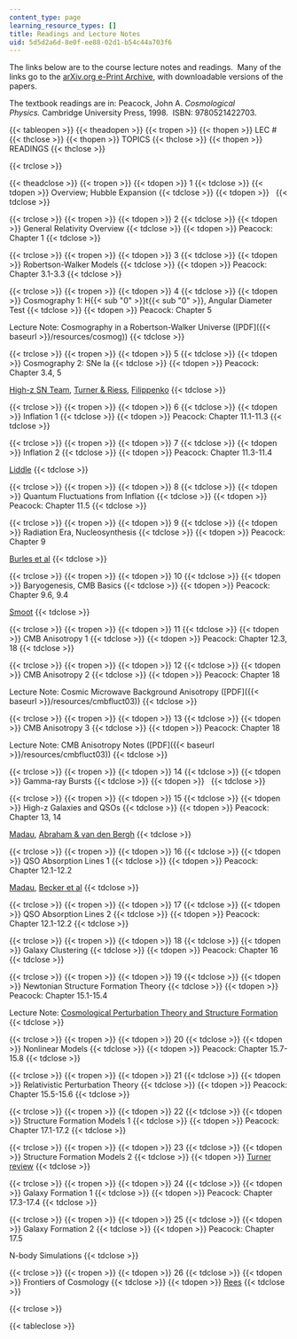 ```yaml
---
content_type: page
learning_resource_types: []
title: Readings and Lecture Notes
uid: 5d5d2a6d-8e0f-ee88-02d1-b54c44a703f6
---
```


The links below are to the course lecture notes and readings.  Many of the links go to the [arXiv.org e-Print Archive](http://de.arxiv.org/), with downloadable versions of the papers.

The textbook readings are in: Peacock, John A. _Cosmological Physics._ Cambridge University Press, 1998.  ISBN: 9780521422703.

{{< tableopen >}}
{{< theadopen >}}
{{< tropen >}}
{{< thopen >}}
LEC #
{{< thclose >}}
{{< thopen >}}
TOPICS
{{< thclose >}}
{{< thopen >}}
READINGS
{{< thclose >}}

{{< trclose >}}

{{< theadclose >}}
{{< tropen >}}
{{< tdopen >}}
1
{{< tdclose >}}
{{< tdopen >}}
Overview; Hubble Expansion
{{< tdclose >}}
{{< tdopen >}}
 
{{< tdclose >}}

{{< trclose >}}
{{< tropen >}}
{{< tdopen >}}
2
{{< tdclose >}}
{{< tdopen >}}
General Relativity Overview
{{< tdclose >}}
{{< tdopen >}}
Peacock: Chapter 1
{{< tdclose >}}

{{< trclose >}}
{{< tropen >}}
{{< tdopen >}}
3
{{< tdclose >}}
{{< tdopen >}}
Robertson-Walker Models
{{< tdclose >}}
{{< tdopen >}}
Peacock: Chapter 3.1-3.3
{{< tdclose >}}

{{< trclose >}}
{{< tropen >}}
{{< tdopen >}}
4
{{< tdclose >}}
{{< tdopen >}}
Cosmography 1: H{{< sub "0" >}}t{{< sub "0" >}}, Angular Diameter Test
{{< tdclose >}}
{{< tdopen >}}
Peacock: Chapter 5  
  
Lecture Note: Cosmography in a Robertson-Walker Universe ([PDF]({{< baseurl >}}/resources/cosmog))
{{< tdclose >}}

{{< trclose >}}
{{< tropen >}}
{{< tdopen >}}
5
{{< tdclose >}}
{{< tdopen >}}
Cosmography 2: SNe Ia
{{< tdclose >}}
{{< tdopen >}}
Peacock: Chapter 3.4, 5  
  
[High-z SN Team](http://www.cfa.harvard.edu/supernova//HighZ.html), [Turner & Riess](http://de.arxiv.org/abs/astro-ph/0106051), [Filippenko](http://de.arxiv.org/abs/astro-ph/0109399)
{{< tdclose >}}

{{< trclose >}}
{{< tropen >}}
{{< tdopen >}}
6
{{< tdclose >}}
{{< tdopen >}}
Inflation 1
{{< tdclose >}}
{{< tdopen >}}
Peacock: Chapter 11.1-11.3
{{< tdclose >}}

{{< trclose >}}
{{< tropen >}}
{{< tdopen >}}
7
{{< tdclose >}}
{{< tdopen >}}
Inflation 2
{{< tdclose >}}
{{< tdopen >}}
Peacock: Chapter 11.3-11.4  
  
[Liddle](http://de.arxiv.org/abs/astro-ph/0109439)
{{< tdclose >}}

{{< trclose >}}
{{< tropen >}}
{{< tdopen >}}
8
{{< tdclose >}}
{{< tdopen >}}
Quantum Fluctuations from Inflation
{{< tdclose >}}
{{< tdopen >}}
Peacock: Chapter 11.5
{{< tdclose >}}

{{< trclose >}}
{{< tropen >}}
{{< tdopen >}}
9
{{< tdclose >}}
{{< tdopen >}}
Radiation Era, Nucleosynthesis
{{< tdclose >}}
{{< tdopen >}}
Peacock: Chapter 9  
  
[Burles et al](http://de.arxiv.org/abs/astro-ph/0010171)
{{< tdclose >}}

{{< trclose >}}
{{< tropen >}}
{{< tdopen >}}
10
{{< tdclose >}}
{{< tdopen >}}
Baryogenesis, CMB Basics
{{< tdclose >}}
{{< tdopen >}}
Peacock: Chapter 9.6, 9.4  
  
[Smoot](http://de.arxiv.org/abs/astro-ph/9902027)
{{< tdclose >}}

{{< trclose >}}
{{< tropen >}}
{{< tdopen >}}
11
{{< tdclose >}}
{{< tdopen >}}
CMB Anisotropy 1
{{< tdclose >}}
{{< tdopen >}}
Peacock: Chapter 12.3, 18
{{< tdclose >}}

{{< trclose >}}
{{< tropen >}}
{{< tdopen >}}
12
{{< tdclose >}}
{{< tdopen >}}
CMB Anisotropy 2
{{< tdclose >}}
{{< tdopen >}}
Peacock: Chapter 18  
  
Lecture Note: Cosmic Microwave Background Anisotropy ([PDF]({{< baseurl >}}/resources/cmbfluct03))
{{< tdclose >}}

{{< trclose >}}
{{< tropen >}}
{{< tdopen >}}
13
{{< tdclose >}}
{{< tdopen >}}
CMB Anisotropy 3
{{< tdclose >}}
{{< tdopen >}}
Peacock: Chapter 18  
  
Lecture Note: CMB Anisotropy Notes ([PDF]({{< baseurl >}}/resources/cmbfluct03))
{{< tdclose >}}

{{< trclose >}}
{{< tropen >}}
{{< tdopen >}}
14
{{< tdclose >}}
{{< tdopen >}}
Gamma-ray Bursts
{{< tdclose >}}
{{< tdopen >}}
 
{{< tdclose >}}

{{< trclose >}}
{{< tropen >}}
{{< tdopen >}}
15
{{< tdclose >}}
{{< tdopen >}}
High-z Galaxies and QSOs
{{< tdclose >}}
{{< tdopen >}}
Peacock: Chapter 13, 14  
  
[Madau](http://de.arxiv.org/abs/astro-ph/9902228), [Abraham & van den Bergh](http://de.arxiv.org/abs/astro-ph/0109358)
{{< tdclose >}}

{{< trclose >}}
{{< tropen >}}
{{< tdopen >}}
16
{{< tdclose >}}
{{< tdopen >}}
QSO Absorption Lines 1
{{< tdclose >}}
{{< tdopen >}}
Peacock: Chapter 12.1-12.2  
  
[Madau](http://de.arxiv.org/abs/astro-ph/0005106), [Becker et al](http://de.arxiv.org/abs/astro-ph/0108097)
{{< tdclose >}}

{{< trclose >}}
{{< tropen >}}
{{< tdopen >}}
17
{{< tdclose >}}
{{< tdopen >}}
QSO Absorption Lines 2
{{< tdclose >}}
{{< tdopen >}}
Peacock: Chapter 12.1-12.2
{{< tdclose >}}

{{< trclose >}}
{{< tropen >}}
{{< tdopen >}}
18
{{< tdclose >}}
{{< tdopen >}}
Galaxy Clustering
{{< tdclose >}}
{{< tdopen >}}
Peacock: Chapter 16
{{< tdclose >}}

{{< trclose >}}
{{< tropen >}}
{{< tdopen >}}
19
{{< tdclose >}}
{{< tdopen >}}
Newtonian Structure Formation Theory
{{< tdclose >}}
{{< tdopen >}}
Peacock: Chapter 15.1-15.4  
  
Lecture Note: [Cosmological Perturbation Theory and Structure Formation](http://de.arxiv.org/abs/astro-ph/0101009)
{{< tdclose >}}

{{< trclose >}}
{{< tropen >}}
{{< tdopen >}}
20
{{< tdclose >}}
{{< tdopen >}}
Nonlinear Models
{{< tdclose >}}
{{< tdopen >}}
Peacock: Chapter 15.7-15.8
{{< tdclose >}}

{{< trclose >}}
{{< tropen >}}
{{< tdopen >}}
21
{{< tdclose >}}
{{< tdopen >}}
Relativistic Perturbation Theory
{{< tdclose >}}
{{< tdopen >}}
Peacock: Chapter 15.5-15.6
{{< tdclose >}}

{{< trclose >}}
{{< tropen >}}
{{< tdopen >}}
22
{{< tdclose >}}
{{< tdopen >}}
Structure Formation Models 1
{{< tdclose >}}
{{< tdopen >}}
Peacock: Chapter 17.1-17.2
{{< tdclose >}}

{{< trclose >}}
{{< tropen >}}
{{< tdopen >}}
23
{{< tdclose >}}
{{< tdopen >}}
Structure Formation Models 2
{{< tdclose >}}
{{< tdopen >}}
[Turner review](http://de.arxiv.org/abs/astro-ph/9901168)
{{< tdclose >}}

{{< trclose >}}
{{< tropen >}}
{{< tdopen >}}
24
{{< tdclose >}}
{{< tdopen >}}
Galaxy Formation 1
{{< tdclose >}}
{{< tdopen >}}
Peacock: Chapter 17.3-17.4
{{< tdclose >}}

{{< trclose >}}
{{< tropen >}}
{{< tdopen >}}
25
{{< tdclose >}}
{{< tdopen >}}
Galaxy Formation 2
{{< tdclose >}}
{{< tdopen >}}
Peacock: Chapter 17.5  
  
N-body Simulations
{{< tdclose >}}

{{< trclose >}}
{{< tropen >}}
{{< tdopen >}}
26
{{< tdclose >}}
{{< tdopen >}}
Frontiers of Cosmology
{{< tdclose >}}
{{< tdopen >}}
[Rees](http://de.arxiv.org/abs/astro-ph/0103391)
{{< tdclose >}}

{{< trclose >}}

{{< tableclose >}}